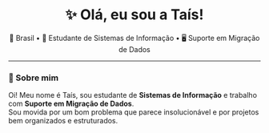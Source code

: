 <h1 align="center">✨ Olá, eu sou a Taís!</h1>

<p align="center">
  📍 Brasil • 🧠 Estudante de Sistemas de Informação • 🖥️ Suporte em Migração de Dados
</p>

---

### 💜 Sobre mim

Oi! Meu nome é Taís, sou estudante de **Sistemas de Informação** e trabalho com **Suporte em Migração de Dados**.  
Sou movida por um bom problema que parece insolucionável e por projetos bem organizados e estruturados.
